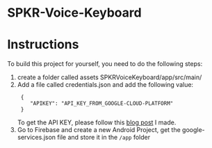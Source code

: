 # SPKR-Voice-Keyboard

# Instructions
To build this project for yourself, you need to do the following steps:
1. create a folder called assets SPKRVoiceKeyboard/app/src/main/
2. Add a file called credentials.json and add the following value:
   ```
    {
       "APIKEY": "API_KEY_FROM_GOOGLE-CLOUD-PLATFORM"
    }
    ```
      To get the API KEY, please follow this <a href="">blog post</a> I made.
3. Go to Firebase and create a new Android Project, get the google-services.json file and store it in the `/app` folder